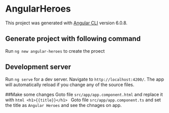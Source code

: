 # AngularHeroes

This project was generated with [Angular CLI](https://github.com/angular/angular-cli) version 6.0.8.

## Generate project with following command

Run `ng new angular-heroes` to create the proect

## Development server

Run `ng serve` for a dev server. Navigate to `http://localhost:4200/`. The app will automatically reload if you change any of the source files.

##Make some changes 
Goto file `src/app/app.component.html` and replace it with ```html <h1>{{title}}</h1> ``` 
Goto file `src/app/app.component.ts` and set the title as `Angular Heroes` and see the chnages on app.